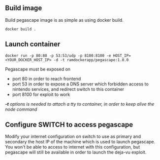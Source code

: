 ## Build image

Build pegascape image is as simple as using docker build.

`docker build .`

## Launch container

`docker run -p 80:80 -p 53:53/udp -p 8100:8100 -e HOST_IP=<YOUR_DOCKER_HOST_IP> -d -t ramdockerapp/pegascape:1.0.0`

Pegascape must be exposed on
 - port 80 in order to reach frontend
 - port 53 in order to expose a DNS server which forbidden access to nintendo services, and redirect switch to this container
 - port 8100 for exploit to work

_**-t** options is needed to attach a tty to container, in order to keep alive the node command_

## Configure SWITCH to access pegascape

Modify your internet configuration on switch to use as primary and secondary the host IP of the machine which is used to launch pegascape.
You won't be able to access to internet with this configuration, but pegascape will still be available in order to launch the deja-vu exploit.